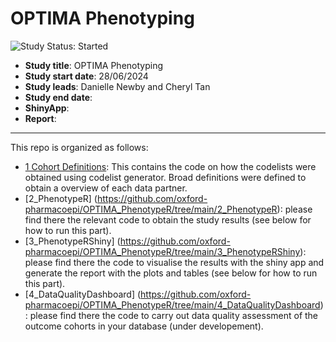 # OPTIMA Phenotyping
<img src="https://img.shields.io/badge/Study%20Status-Started-blue.svg" alt="Study Status: Started">

- **Study title**: OPTIMA Phenotyping
- **Study start date**: 28/06/2024
- **Study leads**: Danielle Newby and Cheryl Tan
- **Study end date**:
- **ShinyApp**:
- **Report**:

---

This repo is organized as follows:
- [1 Cohort Definitions]([https://github.com/oxford-pharmacoepi/OPTIMA_PhenotypeR/tree/main/1_CohortDefinitions): This contains the code on how the codelists were obtained using codelist generator. Broad definitions were defined to obtain a overview of each data partner.
- [2_PhenotypeR] (https://github.com/oxford-pharmacoepi/OPTIMA_PhenotypeR/tree/main/2_PhenotypeR): please find there the relevant code to obtain the study results (see below for how to run this part).
- [3_PhenotypeRShiny] (https://github.com/oxford-pharmacoepi/OPTIMA_PhenotypeR/tree/main/3_PhenotypeRShiny): please find there the code to visualise the results with the shiny app and generate the report with the plots and tables (see below for how to run this part).
- [4_DataQualityDashboard] (https://github.com/oxford-pharmacoepi/OPTIMA_PhenotypeR/tree/main/4_DataQualityDashboard): please find there the code to carry out data quality assessment of the outcome cohorts in your database (under developement).
